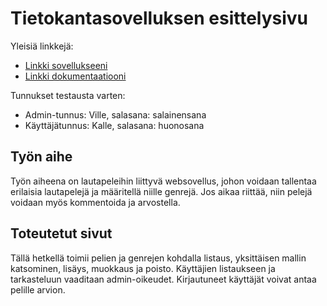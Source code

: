 # Tietokantasovelluksen esittelysivu

Yleisiä linkkejä:

* [Linkki sovellukseeni](http://vaalisto.users.cs.helsinki.fi/tsoha/)
* [Linkki dokumentaatiooni](/doc/dokumentaatio.pdf)

Tunnukset testausta varten:
* Admin-tunnus: Ville, salasana: salainensana
* Käyttäjätunnus: Kalle, salasana: huonosana

## Työn aihe

Työn aiheena on lautapeleihin liittyvä websovellus, johon voidaan tallentaa erilaisia lautapelejä ja määritellä niille genrejä. Jos aikaa riittää, niin pelejä voidaan myös kommentoida ja arvostella.

## Toteutetut sivut

Tällä hetkellä toimii pelien ja genrejen kohdalla listaus, yksittäisen mallin katsominen, lisäys, muokkaus ja poisto. Käyttäjien listaukseen ja tarkasteluun vaaditaan admin-oikeudet. Kirjautuneet käyttäjät voivat antaa pelille arvion.